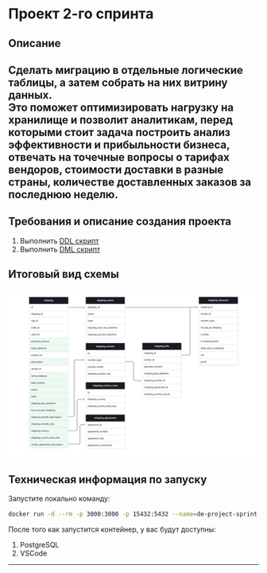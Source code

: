 # Проект 2-го спринта
## Описание
Сделать миграцию в отдельные логические таблицы, а затем собрать на них витрину данных.\
Это поможет оптимизировать нагрузку на хранилище и позволит аналитикам, перед которыми стоит задача построить анализ эффективности и прибыльности бизнеса, отвечать на точечные вопросы о тарифах вендоров, стоимости доставки в разные страны, количестве доставленных заказов за последнюю неделю.
---

## Требования и описание создания проекта
1. Выполнить [DDL скрипт](https://github.com/SokolArr/ya_de_portfolio/tree/main/project_2/DDL/DDL.sql)
2. Выполнить [DML скрипт](https://github.com/SokolArr/ya_de_portfolio/tree/main/project_2/DML/DML.sql)

## Итоговый вид схемы
![Итоговый вид схемы](image/image.png)

## Техническая информация по запуску
Запустите локально команду:
```bash
docker run -d --rm -p 3000:3000 -p 15432:5432 --name=de-project-sprint-2-server cr.yandex/crp1r8pht0n0gl25aug1/project-sprint-2:latest
```

После того как запустится контейнер, у вас будут доступны:
1. PostgreSQL
2. VSCode
---